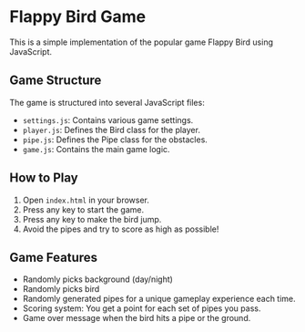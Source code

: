 # Flappy Bird Game

This is a simple implementation of the popular game Flappy Bird using JavaScript.

## Game Structure

The game is structured into several JavaScript files:

- `settings.js`: Contains various game settings.
- `player.js`: Defines the Bird class for the player.
- `pipe.js`: Defines the Pipe class for the obstacles.
- `game.js`: Contains the main game logic.

## How to Play

1. Open `index.html` in your browser.
2. Press any key to start the game.
3. Press any key to make the bird jump.
4. Avoid the pipes and try to score as high as possible!

## Game Features
- Randomly picks background (day/night)
- Randomly picks bird
- Randomly generated pipes for a unique gameplay experience each time.
- Scoring system: You get a point for each set of pipes you pass.
- Game over message when the bird hits a pipe or the ground.

